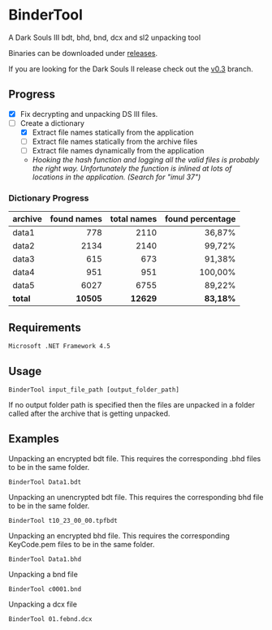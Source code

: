 # BinderTool
A Dark Souls III bdt, bhd, bnd, dcx and sl2 unpacking tool

Binaries can be downloaded under [releases](https://github.com/Atvaark/BinderTool/releases).

If you are looking for the Dark Souls II release check out the [v0.3](https://github.com/Atvaark/BinderTool/tree/v0.3) branch.

## Progress
- [X] Fix decrypting and unpacking DS III files.
- [ ] Create a dictionary
  - [x] Extract file names statically from the application
  - [ ] Extract file names statically from the archive files
  - [ ] Extract file names dynamically from the application
  - *Hooking the hash function and logging all the valid files is probably the right way. Unfortunately the function is inlined at lots of locations in the application. (Search for "imul 37")* 

### Dictionary Progress

| archive   | found names | total names | found percentage |
| :---      | ---:        | ---:        | ---:             |
| data1     |         778 |        2110 |           36,87% |
| data2     |        2134 |        2140 |           99,72% |
| data3     |         615 |         673 |           91,38% |
| data4     |         951 |         951 |          100,00% |
| data5     |        6027 |        6755 |           89,22% |
| **total** |   **10505** |   **12629** |       **83,18%** |

## Requirements
```
Microsoft .NET Framework 4.5
```

## Usage
```
BinderTool input_file_path [output_folder_path]
```
If no output folder path is specified then the files are unpacked in a folder called after the archive that is getting unpacked.

## Examples

Unpacking an encrypted bdt file. This requires the corresponding .bhd files to be in the same folder.
```
BinderTool Data1.bdt
```

Unpacking an unencrypted bdt file. This requires the corresponding bhd file to be in the same folder.
```
BinderTool t10_23_00_00.tpfbdt
```

Unpacking an encrypted bhd file. This requires the corresponding KeyCode.pem files to be in the same folder.
```
BinderTool Data1.bhd
```

Unpacking a bnd file
```
BinderTool c0001.bnd
```

Unpacking a dcx file
```
BinderTool 01.febnd.dcx
```
